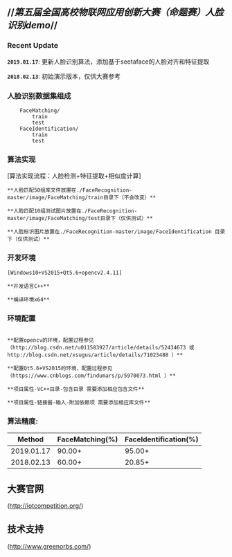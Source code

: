 ## //***********第五届全国高校物联网应用创新大赛（命题赛）人脸识别demo***********//


### Recent Update

**`2019.01.17`**: 更新人脸识别算法，添加基于seetaface的人脸对齐和特征提取

**`2018.02.13`**: 初始演示版本，仅供大赛参考

### 人脸识别数据集组成

```image
	FaceMatching/
		train
	    test
	FaceIdentification/
		train
		test
```

### 算法实现

[算法实现流程：人脸检测+特征提取+相似度计算]

```
**人脸匹配50组库文件放置在./FaceRecognition-master/image/FaceMatching/train目录下（不会改变）**

**人脸匹配10组测试图片放置在./FaceRecognition-master/image/FaceMatching/test目录下（仅供测试）**

**人脸标识图片放置在./FaceRecognition-master/image/FaceIdentification 目录下（仅供测试）**
```

### 开发环境

```
[Windows10+VS2015+Qt5.6+opencv2.4.11]

**开发语言C++**

**编译环境x64**
```

### 环境配置

```

**配置opencv的环境，配置过程参见
（http://blog.csdn.net/u011583927/article/details/52434673 或 http://blog.csdn.net/xsugus/article/details/71023488 ）**

**配置Qt5.6+VS2015的环境，配置过程参见（https://www.cnblogs.com/findumars/p/5970073.html ）**

**项目属性-VC++目录-包含目录 需要添加相应包含文件**

**项目属性-链接器-输入-附加依赖项 需要添加相应库文件**

```

### 算法精度:

|     Method    | FaceMatching(%) | FaceIdentification(%) |
| ------------- | --------------- | --------------------- |
|  2019.01.17   |      90.00+     |       95.00+          | 
|  2018.02.13   |      60.00+     |       20.85+          |

## 大赛官网

(http://iotcompetition.org/)

## 技术支持

(http://www.greenorbs.com/)
